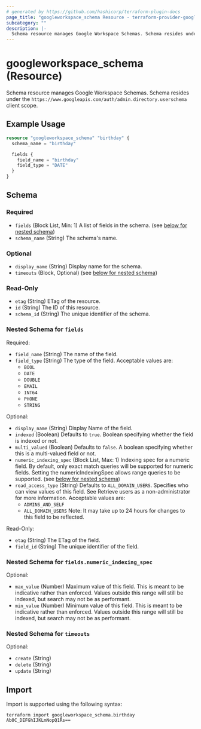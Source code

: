 ```yaml
---
# generated by https://github.com/hashicorp/terraform-plugin-docs
page_title: "googleworkspace_schema Resource - terraform-provider-googleworkspace"
subcategory: ""
description: |-
  Schema resource manages Google Workspace Schemas. Schema resides under the https://www.googleapis.com/auth/admin.directory.userschema client scope.
---
```


# googleworkspace_schema (Resource)

Schema resource manages Google Workspace Schemas. Schema resides under the `https://www.googleapis.com/auth/admin.directory.userschema` client scope.

## Example Usage

```terraform
resource "googleworkspace_schema" "birthday" {
  schema_name = "birthday"

  fields {
    field_name = "birthday"
    field_type = "DATE"
  }
}
```

<!-- schema generated by tfplugindocs -->
## Schema

### Required

- `fields` (Block List, Min: 1) A list of fields in the schema. (see [below for nested schema](#nestedblock--fields))
- `schema_name` (String) The schema's name.

### Optional

- `display_name` (String) Display name for the schema.
- `timeouts` (Block, Optional) (see [below for nested schema](#nestedblock--timeouts))

### Read-Only

- `etag` (String) ETag of the resource.
- `id` (String) The ID of this resource.
- `schema_id` (String) The unique identifier of the schema.

<a id="nestedblock--fields"></a>
### Nested Schema for `fields`

Required:

- `field_name` (String) The name of the field.
- `field_type` (String) The type of the field. Acceptable values are: 
	- `BOOL`
	- `DATE`
	- `DOUBLE`
	- `EMAIL`
	- `INT64`
	- `PHONE`
	- `STRING`

Optional:

- `display_name` (String) Display Name of the field.
- `indexed` (Boolean) Defaults to `true`. Boolean specifying whether the field is indexed or not.
- `multi_valued` (Boolean) Defaults to `false`. A boolean specifying whether this is a multi-valued field or not.
- `numeric_indexing_spec` (Block List, Max: 1) Indexing spec for a numeric field. By default, only exact match queries will be supported for numeric fields. Setting the numericIndexingSpec allows range queries to be supported. (see [below for nested schema](#nestedblock--fields--numeric_indexing_spec))
- `read_access_type` (String) Defaults to `ALL_DOMAIN_USERS`. Specifies who can view values of this field. See Retrieve users as a non-administrator for more information. Acceptable values are: 
	- `ADMINS_AND_SELF`
	- `ALL_DOMAIN_USERS`
	Note: It may take up to 24 hours for changes to this field to be reflected.

Read-Only:

- `etag` (String) The ETag of the field.
- `field_id` (String) The unique identifier of the field.

<a id="nestedblock--fields--numeric_indexing_spec"></a>
### Nested Schema for `fields.numeric_indexing_spec`

Optional:

- `max_value` (Number) Maximum value of this field. This is meant to be indicative rather than enforced. Values outside this range will still be indexed, but search may not be as performant.
- `min_value` (Number) Minimum value of this field. This is meant to be indicative rather than enforced. Values outside this range will still be indexed, but search may not be as performant.



<a id="nestedblock--timeouts"></a>
### Nested Schema for `timeouts`

Optional:

- `create` (String)
- `delete` (String)
- `update` (String)

## Import

Import is supported using the following syntax:

```shell
terraform import googleworkspace_schema.birthday Ab0C_DEFGhIJKLmNopQ1Rs==
```
